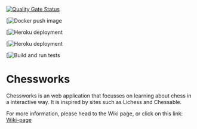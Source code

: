 [![Quality Gate Status](https://sonarcloud.io/api/project_badges/measure?project=Davidchang24_Chessworkz&metric=alert_status)](https://sonarcloud.io/summary/new_code?id=Davidchang24_Chessworkz)

[![Docker push image]([https://github.com/github/docs/actions/workflows/main.yml/badge.svg](https://github.com/Davidchang24/chessworkz/actions/workflows/docker.yml/badge.svg))

[![Heroku deployment]([https://github.com/github/docs/actions/workflows/main.yml/badge.svg](https://github.com/Davidchang24/chessworkz/actions/workflows/heroku.yml/badge.svg))

[![Heroku deployment]([https://github.com/github/docs/actions/workflows/main.yml/badge.svg](https://github.com/Davidchang24/chessworkz/actions/workflows/heroku.yml/badge.svg))

[![Build and run tests]([https://github.com/github/docs/actions/workflows/main.yml/badge.svg](https://github.com/Davidchang24/chessworkz/actions/workflows/main.yml/badge.svg))

# Chessworks
Chessworks is an web application that focusses on learning about chess in a interactive way. It is inspired by sites such as Lichess and Chessable.

For more information, please head to the Wiki page, or click on this link: [Wiki-page](https://github.com/Davidchang24/Chessworkz/wiki)
